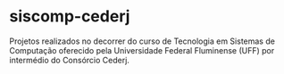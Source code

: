 # siscomp-cederj
Projetos realizados no decorrer do curso de Tecnologia em Sistemas de Computação oferecido pela Universidade Federal Fluminense (UFF) por intermédio do Consórcio Cederj.
